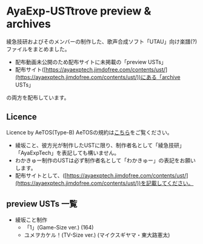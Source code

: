 # AyaExp-USTtrove  preview & archives
綾急技研およびそのメンバーの制作した、歌声合成ソフト「UTAU」向け楽譜(?)ファイルをまとめました。 
- 配布動画未公開のため配布サイトに未掲載の「preview USTs」
- 配布サイト([https://ayaexptech.jimdofree.com/contents/ust/](https://ayaexptech.jimdofree.com/contents/ust/))にある「archive USTs」

の両方を配布しています。

## Licence
Licence by AeTOS(Type-B)
AeTOSの規約は[こちら](https://github.com/AyaExpTech/licence/blob/main/AeTOS.md)をご覧ください。
- 綾坂こと、彼方光が制作したUSTに限り、制作者名として「綾急技研」「AyaExpTech」を表記しても構いません。
- わかきゅー制作のUSTは必ず制作者名として「わかきゅー」の表記をお願いします。
- 配布サイトとして、([https://ayaexptech.jimdofree.com/contents/ust/](https://ayaexptech.jimdofree.com/contents/ust/))を記載してください。

## preview USTs 一覧
- 綾坂こと制作
  - 「1」(Game-Size ver.) (164)
  - ユメヲカケル！(TV-Size ver.) (マイクスギヤマ・東大路憲太)
